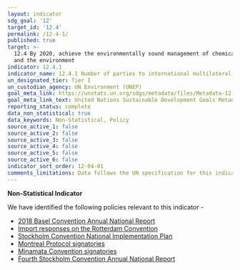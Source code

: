 ```yaml
---
layout: indicator
sdg_goal: '12'
target_id: '12.4'
permalink: /12-4-1/
published: true
target: >-
  12.4 By 2020, achieve the environmentally sound management of chemicals and all wastes throughout their life cycle, in accordance with agreed international frameworks, and significantly reduce their release to air, water and soil in order to minimize their adverse impacts on human health
  and the environment
indicator: 12.4.1
indicator_name: 12.4.1 Number of parties to international multilateral environmental agreements on hazardous waste, and other chemicals that meet their commitments and obligations in transmitting information as required by each relevant agreement
un_designated_tier: Tier I
un_custodian_agency: UN Environment (UNEP)
goal_meta_link: https://unstats.un.org/sdgs/metadata/files/Metadata-12-04-01.pdf
goal_meta_link_text: United Nations Sustainable Development Goals Metadata (PDF 350 KB)
reporting_status: complete
data_non_statistical: true
data_keywords: Non-Statistical, Policy
source_active_1: false
source_active_2: false
source_active_3: false
source_active_4: false
source_active_5: false
source_active_6: false
indicator_sort_order: 12-04-01
comments_limitations: Data follows the UN specification for this indicator. This indicator has been identified in collaboration with topic experts.
---
```

**Non-Statistical Indicator**

We have identified the following policies relevant to this indicator -

- [2018 Basel Convention Annual National Report](http://www.basel.int/Countries/NationalReporting/NationalReports/BC2018Reports/tabid/8202/Default.aspx)
- [Import responses on the Rotterdam Convention](http://www.pic.int/Procedures/ImportResponses/Database/tabid/1370/language/en-US/Default.aspx)
- [Stockholm Convention National Implementation Plan](https://consult.defra.gov.uk/eu-environment/uk-nip-for-stockholm-convention-on-pops-2017/)
- [Montreal Protocol signatories](https://treaties.un.org/pages/ViewDetails.aspx?src=TREATY&mtdsg_no=XXVII-2-a&chapter=27&clang=_en)
- [Minamata Convention signatories](http://www.mercuryconvention.org/Countries/Parties/tabid/3428/language/en-US/Default.aspx)
- [Fourth Stockholm Convention Annual National Report](http://chm.pops.int/Countries/Reporting/NationalReports/FourthRoundPartyReports/tabid/6346/Default.aspx)<br><br>